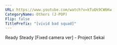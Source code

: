 ```yaml
---
URL: https://www.youtube.com/watch?v=kTuQk9CW6Kw
CategoryName: Others (J-POP)
Flip: false
TitlePrefix: "[vivid bad squad]"
---
```


Ready Steady [Fixed camera ver] - Project Sekai
